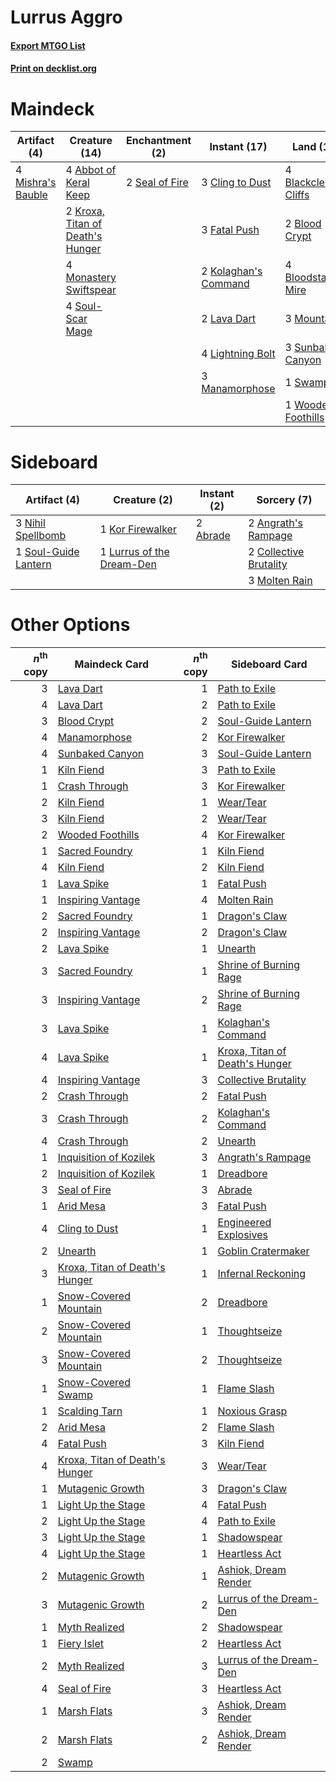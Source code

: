 # Lurrus Aggro

#### [Export MTGO List](../collection/Lurrus%20Aggro/Lurrus%20Aggro.txt)
#### [Print on decklist.org](http://decklist.org/?deckmain=4%09Abbot%20of%20Keral%20Keep%0A4%09Blackcleave%20Cliffs%0A2%09Blood%20Crypt%0A4%09Bloodstained%20Mire%0A3%09Cling%20to%20Dust%0A3%09Fatal%20Push%0A2%09Kolaghan's%20Command%0A2%09Kroxa,%20Titan%20of%20Death's%20Hunger%0A2%09Lava%20Dart%0A4%09Lightning%20Bolt%0A3%09Manamorphose%0A4%09Mishra's%20Bauble%0A4%09Monastery%20Swiftspear%0A3%09Mountain%0A2%09Seal%20of%20Fire%0A4%09Soul-Scar%20Mage%0A3%09Sunbaked%20Canyon%0A1%09Swamp%0A4%09Thoughtseize%0A1%09Unearth%0A1%09Wooded%20Foothills&deckside=2%09Abrade%0A2%09Angrath's%20Rampage%0A2%09Collective%20Brutality%0A1%09Kor%20Firewalker%0A1%09Lurrus%20of%20the%20Dream-Den%0A3%09Molten%20Rain%0A3%09Nihil%20Spellbomb%0A1%09Soul-Guide%20Lantern)
# Maindeck

|                                        Artifact (4)                                        |                                               Creature (14)                                               |                                     Enchantment (2)                                     |                                         Instant (17)                                          |                                           Land (18)                                           |                                       Sorcery (5)                                       |
|--------------------------------------------------------------------------------------------|-----------------------------------------------------------------------------------------------------------|-----------------------------------------------------------------------------------------|-----------------------------------------------------------------------------------------------|-----------------------------------------------------------------------------------------------|-----------------------------------------------------------------------------------------|
|4 [Mishra's Bauble](http://gatherer.wizards.com/Pages/Card/Details.aspx?multiverseid=122122)|4 [Abbot of Keral Keep](http://gatherer.wizards.com/Pages/Card/Details.aspx?multiverseid=398411)           |2 [Seal of Fire](http://gatherer.wizards.com/Pages/Card/Details.aspx?multiverseid=185817)|3 [Cling to Dust](http://gatherer.wizards.com/Pages/Card/Details.aspx?multiverseid=476338)     |4 [Blackcleave Cliffs](http://gatherer.wizards.com/Pages/Card/Details.aspx?multiverseid=209401)|4 [Thoughtseize](http://gatherer.wizards.com/Pages/Card/Details.aspx?multiverseid=438676)|
|                                                                                            |2 [Kroxa, Titan of Death's Hunger](http://gatherer.wizards.com/Pages/Card/Details.aspx?multiverseid=476472)|                                                                                         |3 [Fatal Push](http://gatherer.wizards.com/Pages/Card/Details.aspx?multiverseid=423724)        |2 [Blood Crypt](http://gatherer.wizards.com/Pages/Card/Details.aspx?multiverseid=97102)        |1 [Unearth](http://gatherer.wizards.com/Pages/Card/Details.aspx?multiverseid=442102)     |
|                                                                                            |4 [Monastery Swiftspear](http://gatherer.wizards.com/Pages/Card/Details.aspx?multiverseid=438706)          |                                                                                         |2 [Kolaghan's Command](http://gatherer.wizards.com/Pages/Card/Details.aspx?multiverseid=394613)|4 [Bloodstained Mire](http://gatherer.wizards.com/Pages/Card/Details.aspx?multiverseid=405094) |                                                                                         |
|                                                                                            |4 [Soul-Scar Mage](http://gatherer.wizards.com/Pages/Card/Details.aspx?multiverseid=426850)                |                                                                                         |2 [Lava Dart](http://gatherer.wizards.com/Pages/Card/Details.aspx?multiverseid=29766)          |3 [Mountain](http://gatherer.wizards.com/Pages/Card/Details.aspx?multiverseid=439859)          |                                                                                         |
|                                                                                            |                                                                                                           |                                                                                         |4 [Lightning Bolt](http://gatherer.wizards.com/Pages/Card/Details.aspx?multiverseid=806)       |3 [Sunbaked Canyon](http://gatherer.wizards.com/Pages/Card/Details.aspx?multiverseid=464196)   |                                                                                         |
|                                                                                            |                                                                                                           |                                                                                         |3 [Manamorphose](http://gatherer.wizards.com/Pages/Card/Details.aspx?multiverseid=370568)      |1 [Swamp](http://gatherer.wizards.com/Pages/Card/Details.aspx?multiverseid=439858)             |                                                                                         |
|                                                                                            |                                                                                                           |                                                                                         |                                                                                               |1 [Wooded Foothills](http://gatherer.wizards.com/Pages/Card/Details.aspx?multiverseid=405116)  |                                                                                         |


# Sideboard

|                                         Artifact (4)                                          |                                            Creature (2)                                            |                                    Instant (2)                                    |                                           Sorcery (7)                                           |
|-----------------------------------------------------------------------------------------------|----------------------------------------------------------------------------------------------------|-----------------------------------------------------------------------------------|-------------------------------------------------------------------------------------------------|
|3 [Nihil Spellbomb](http://gatherer.wizards.com/Pages/Card/Details.aspx?multiverseid=442215)   |1 [Kor Firewalker](http://gatherer.wizards.com/Pages/Card/Details.aspx?multiverseid=442010)         |2 [Abrade](http://gatherer.wizards.com/Pages/Card/Details.aspx?multiverseid=430772)|2 [Angrath's Rampage](http://gatherer.wizards.com/Pages/Card/Details.aspx?multiverseid=461112)   |
|1 [Soul-Guide Lantern](http://gatherer.wizards.com/Pages/Card/Details.aspx?multiverseid=476488)|1 [Lurrus of the Dream-Den](http://gatherer.wizards.com/Pages/Card/Details.aspx?multiverseid=479746)|                                                                                   |2 [Collective Brutality](http://gatherer.wizards.com/Pages/Card/Details.aspx?multiverseid=414380)|
|                                                                                               |                                                                                                    |                                                                                   |3 [Molten Rain](http://gatherer.wizards.com/Pages/Card/Details.aspx?multiverseid=425928)         |


# Other Options

|*n*<sup>th</sup> copy|                                              Maindeck Card                                              |*n*<sup>th</sup> copy|                                             Sideboard Card                                              |
|--------------------:|---------------------------------------------------------------------------------------------------------|--------------------:|---------------------------------------------------------------------------------------------------------|
|                    3|[Lava Dart](http://gatherer.wizards.com/Pages/Card/Details.aspx?multiverseid=29766)                      |                    1|[Path to Exile](http://gatherer.wizards.com/Pages/Card/Details.aspx?multiverseid=220511)                 |
|                    4|[Lava Dart](http://gatherer.wizards.com/Pages/Card/Details.aspx?multiverseid=29766)                      |                    2|[Path to Exile](http://gatherer.wizards.com/Pages/Card/Details.aspx?multiverseid=220511)                 |
|                    3|[Blood Crypt](http://gatherer.wizards.com/Pages/Card/Details.aspx?multiverseid=97102)                    |                    2|[Soul-Guide Lantern](http://gatherer.wizards.com/Pages/Card/Details.aspx?multiverseid=476488)            |
|                    4|[Manamorphose](http://gatherer.wizards.com/Pages/Card/Details.aspx?multiverseid=370568)                  |                    2|[Kor Firewalker](http://gatherer.wizards.com/Pages/Card/Details.aspx?multiverseid=442010)                |
|                    4|[Sunbaked Canyon](http://gatherer.wizards.com/Pages/Card/Details.aspx?multiverseid=464196)               |                    3|[Soul-Guide Lantern](http://gatherer.wizards.com/Pages/Card/Details.aspx?multiverseid=476488)            |
|                    1|[Kiln Fiend](http://gatherer.wizards.com/Pages/Card/Details.aspx?multiverseid=416924)                    |                    3|[Path to Exile](http://gatherer.wizards.com/Pages/Card/Details.aspx?multiverseid=220511)                 |
|                    1|[Crash Through](http://gatherer.wizards.com/Pages/Card/Details.aspx?multiverseid=430777)                 |                    3|[Kor Firewalker](http://gatherer.wizards.com/Pages/Card/Details.aspx?multiverseid=442010)                |
|                    2|[Kiln Fiend](http://gatherer.wizards.com/Pages/Card/Details.aspx?multiverseid=416924)                    |                    1|[Wear/Tear](http://gatherer.wizards.com/Pages/Card/Details.aspx?multiverseid=368950)                     |
|                    3|[Kiln Fiend](http://gatherer.wizards.com/Pages/Card/Details.aspx?multiverseid=416924)                    |                    2|[Wear/Tear](http://gatherer.wizards.com/Pages/Card/Details.aspx?multiverseid=368950)                     |
|                    2|[Wooded Foothills](http://gatherer.wizards.com/Pages/Card/Details.aspx?multiverseid=405116)              |                    4|[Kor Firewalker](http://gatherer.wizards.com/Pages/Card/Details.aspx?multiverseid=442010)                |
|                    1|[Sacred Foundry](http://gatherer.wizards.com/Pages/Card/Details.aspx?multiverseid=405106)                |                    1|[Kiln Fiend](http://gatherer.wizards.com/Pages/Card/Details.aspx?multiverseid=416924)                    |
|                    4|[Kiln Fiend](http://gatherer.wizards.com/Pages/Card/Details.aspx?multiverseid=416924)                    |                    2|[Kiln Fiend](http://gatherer.wizards.com/Pages/Card/Details.aspx?multiverseid=416924)                    |
|                    1|[Lava Spike](http://gatherer.wizards.com/Pages/Card/Details.aspx?multiverseid=79084)                     |                    1|[Fatal Push](http://gatherer.wizards.com/Pages/Card/Details.aspx?multiverseid=423724)                    |
|                    1|[Inspiring Vantage](http://gatherer.wizards.com/Pages/Card/Details.aspx?multiverseid=417819)             |                    4|[Molten Rain](http://gatherer.wizards.com/Pages/Card/Details.aspx?multiverseid=425928)                   |
|                    2|[Sacred Foundry](http://gatherer.wizards.com/Pages/Card/Details.aspx?multiverseid=405106)                |                    1|[Dragon's Claw](http://gatherer.wizards.com/Pages/Card/Details.aspx?multiverseid=129527)                 |
|                    2|[Inspiring Vantage](http://gatherer.wizards.com/Pages/Card/Details.aspx?multiverseid=417819)             |                    2|[Dragon's Claw](http://gatherer.wizards.com/Pages/Card/Details.aspx?multiverseid=129527)                 |
|                    2|[Lava Spike](http://gatherer.wizards.com/Pages/Card/Details.aspx?multiverseid=79084)                     |                    1|[Unearth](http://gatherer.wizards.com/Pages/Card/Details.aspx?multiverseid=442102)                       |
|                    3|[Sacred Foundry](http://gatherer.wizards.com/Pages/Card/Details.aspx?multiverseid=405106)                |                    1|[Shrine of Burning Rage](http://gatherer.wizards.com/Pages/Card/Details.aspx?multiverseid=218018)        |
|                    3|[Inspiring Vantage](http://gatherer.wizards.com/Pages/Card/Details.aspx?multiverseid=417819)             |                    2|[Shrine of Burning Rage](http://gatherer.wizards.com/Pages/Card/Details.aspx?multiverseid=218018)        |
|                    3|[Lava Spike](http://gatherer.wizards.com/Pages/Card/Details.aspx?multiverseid=79084)                     |                    1|[Kolaghan's Command](http://gatherer.wizards.com/Pages/Card/Details.aspx?multiverseid=394613)            |
|                    4|[Lava Spike](http://gatherer.wizards.com/Pages/Card/Details.aspx?multiverseid=79084)                     |                    1|[Kroxa, Titan of Death's Hunger](http://gatherer.wizards.com/Pages/Card/Details.aspx?multiverseid=476472)|
|                    4|[Inspiring Vantage](http://gatherer.wizards.com/Pages/Card/Details.aspx?multiverseid=417819)             |                    3|[Collective Brutality](http://gatherer.wizards.com/Pages/Card/Details.aspx?multiverseid=414380)          |
|                    2|[Crash Through](http://gatherer.wizards.com/Pages/Card/Details.aspx?multiverseid=430777)                 |                    2|[Fatal Push](http://gatherer.wizards.com/Pages/Card/Details.aspx?multiverseid=423724)                    |
|                    3|[Crash Through](http://gatherer.wizards.com/Pages/Card/Details.aspx?multiverseid=430777)                 |                    2|[Kolaghan's Command](http://gatherer.wizards.com/Pages/Card/Details.aspx?multiverseid=394613)            |
|                    4|[Crash Through](http://gatherer.wizards.com/Pages/Card/Details.aspx?multiverseid=430777)                 |                    2|[Unearth](http://gatherer.wizards.com/Pages/Card/Details.aspx?multiverseid=442102)                       |
|                    1|[Inquisition of Kozilek](http://gatherer.wizards.com/Pages/Card/Details.aspx?multiverseid=416897)        |                    3|[Angrath's Rampage](http://gatherer.wizards.com/Pages/Card/Details.aspx?multiverseid=461112)             |
|                    2|[Inquisition of Kozilek](http://gatherer.wizards.com/Pages/Card/Details.aspx?multiverseid=416897)        |                    1|[Dreadbore](http://gatherer.wizards.com/Pages/Card/Details.aspx?multiverseid=430622)                     |
|                    3|[Seal of Fire](http://gatherer.wizards.com/Pages/Card/Details.aspx?multiverseid=185817)                  |                    3|[Abrade](http://gatherer.wizards.com/Pages/Card/Details.aspx?multiverseid=430772)                        |
|                    1|[Arid Mesa](http://gatherer.wizards.com/Pages/Card/Details.aspx?multiverseid=405092)                     |                    3|[Fatal Push](http://gatherer.wizards.com/Pages/Card/Details.aspx?multiverseid=423724)                    |
|                    4|[Cling to Dust](http://gatherer.wizards.com/Pages/Card/Details.aspx?multiverseid=476338)                 |                    1|[Engineered Explosives](http://gatherer.wizards.com/Pages/Card/Details.aspx?multiverseid=50139)          |
|                    2|[Unearth](http://gatherer.wizards.com/Pages/Card/Details.aspx?multiverseid=442102)                       |                    1|[Goblin Cratermaker](http://gatherer.wizards.com/Pages/Card/Details.aspx?multiverseid=452853)            |
|                    3|[Kroxa, Titan of Death's Hunger](http://gatherer.wizards.com/Pages/Card/Details.aspx?multiverseid=476472)|                    1|[Infernal Reckoning](http://gatherer.wizards.com/Pages/Card/Details.aspx?multiverseid=447238)            |
|                    1|[Snow-Covered Mountain](http://gatherer.wizards.com/Pages/Card/Details.aspx?multiverseid=121233)         |                    2|[Dreadbore](http://gatherer.wizards.com/Pages/Card/Details.aspx?multiverseid=430622)                     |
|                    2|[Snow-Covered Mountain](http://gatherer.wizards.com/Pages/Card/Details.aspx?multiverseid=121233)         |                    1|[Thoughtseize](http://gatherer.wizards.com/Pages/Card/Details.aspx?multiverseid=438676)                  |
|                    3|[Snow-Covered Mountain](http://gatherer.wizards.com/Pages/Card/Details.aspx?multiverseid=121233)         |                    2|[Thoughtseize](http://gatherer.wizards.com/Pages/Card/Details.aspx?multiverseid=438676)                  |
|                    1|[Snow-Covered Swamp](http://gatherer.wizards.com/Pages/Card/Details.aspx?multiverseid=121256)            |                    1|[Flame Slash](http://gatherer.wizards.com/Pages/Card/Details.aspx?multiverseid=416914)                   |
|                    1|[Scalding Tarn](http://gatherer.wizards.com/Pages/Card/Details.aspx?multiverseid=405107)                 |                    1|[Noxious Grasp](http://gatherer.wizards.com/Pages/Card/Details.aspx?multiverseid=466864)                 |
|                    2|[Arid Mesa](http://gatherer.wizards.com/Pages/Card/Details.aspx?multiverseid=405092)                     |                    2|[Flame Slash](http://gatherer.wizards.com/Pages/Card/Details.aspx?multiverseid=416914)                   |
|                    4|[Fatal Push](http://gatherer.wizards.com/Pages/Card/Details.aspx?multiverseid=423724)                    |                    3|[Kiln Fiend](http://gatherer.wizards.com/Pages/Card/Details.aspx?multiverseid=416924)                    |
|                    4|[Kroxa, Titan of Death's Hunger](http://gatherer.wizards.com/Pages/Card/Details.aspx?multiverseid=476472)|                    3|[Wear/Tear](http://gatherer.wizards.com/Pages/Card/Details.aspx?multiverseid=368950)                     |
|                    1|[Mutagenic Growth](http://gatherer.wizards.com/Pages/Card/Details.aspx?multiverseid=397717)              |                    3|[Dragon's Claw](http://gatherer.wizards.com/Pages/Card/Details.aspx?multiverseid=129527)                 |
|                    1|[Light Up the Stage](http://gatherer.wizards.com/Pages/Card/Details.aspx?multiverseid=457251)            |                    4|[Fatal Push](http://gatherer.wizards.com/Pages/Card/Details.aspx?multiverseid=423724)                    |
|                    2|[Light Up the Stage](http://gatherer.wizards.com/Pages/Card/Details.aspx?multiverseid=457251)            |                    4|[Path to Exile](http://gatherer.wizards.com/Pages/Card/Details.aspx?multiverseid=220511)                 |
|                    3|[Light Up the Stage](http://gatherer.wizards.com/Pages/Card/Details.aspx?multiverseid=457251)            |                    1|[Shadowspear](http://gatherer.wizards.com/Pages/Card/Details.aspx?multiverseid=476487)                   |
|                    4|[Light Up the Stage](http://gatherer.wizards.com/Pages/Card/Details.aspx?multiverseid=457251)            |                    1|[Heartless Act](http://gatherer.wizards.com/Pages/Card/Details.aspx?multiverseid=479611)                 |
|                    2|[Mutagenic Growth](http://gatherer.wizards.com/Pages/Card/Details.aspx?multiverseid=397717)              |                    1|[Ashiok, Dream Render](http://gatherer.wizards.com/Pages/Card/Details.aspx?multiverseid=461155)          |
|                    3|[Mutagenic Growth](http://gatherer.wizards.com/Pages/Card/Details.aspx?multiverseid=397717)              |                    2|[Lurrus of the Dream-Den](http://gatherer.wizards.com/Pages/Card/Details.aspx?multiverseid=479746)       |
|                    1|[Myth Realized](http://gatherer.wizards.com/Pages/Card/Details.aspx?multiverseid=394632)                 |                    2|[Shadowspear](http://gatherer.wizards.com/Pages/Card/Details.aspx?multiverseid=476487)                   |
|                    1|[Fiery Islet](http://gatherer.wizards.com/Pages/Card/Details.aspx?multiverseid=464187)                   |                    2|[Heartless Act](http://gatherer.wizards.com/Pages/Card/Details.aspx?multiverseid=479611)                 |
|                    2|[Myth Realized](http://gatherer.wizards.com/Pages/Card/Details.aspx?multiverseid=394632)                 |                    3|[Lurrus of the Dream-Den](http://gatherer.wizards.com/Pages/Card/Details.aspx?multiverseid=479746)       |
|                    4|[Seal of Fire](http://gatherer.wizards.com/Pages/Card/Details.aspx?multiverseid=185817)                  |                    3|[Heartless Act](http://gatherer.wizards.com/Pages/Card/Details.aspx?multiverseid=479611)                 |
|                    1|[Marsh Flats](http://gatherer.wizards.com/Pages/Card/Details.aspx?multiverseid=405101)                   |                    3|[Ashiok, Dream Render](http://gatherer.wizards.com/Pages/Card/Details.aspx?multiverseid=461155)          |
|                    2|[Marsh Flats](http://gatherer.wizards.com/Pages/Card/Details.aspx?multiverseid=405101)                   |                    2|[Ashiok, Dream Render](http://gatherer.wizards.com/Pages/Card/Details.aspx?multiverseid=461155)          |
|                    2|[Swamp](http://gatherer.wizards.com/Pages/Card/Details.aspx?multiverseid=439858)                         |                     |                                                                                                         |


